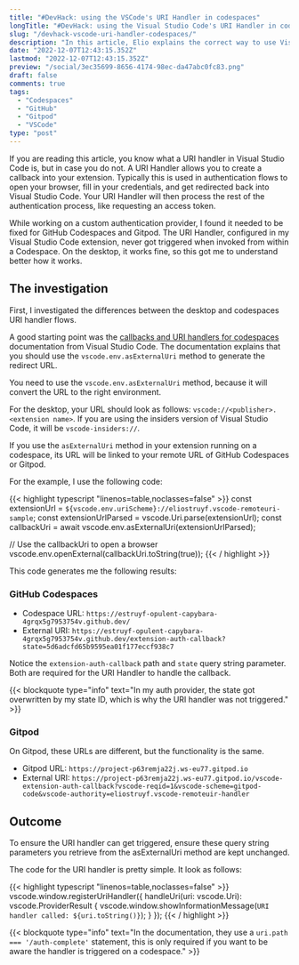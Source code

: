```yaml
---
title: "#DevHack: using the VSCode's URI Handler in codespaces"
longTitle: "#DevHack: using the Visual Studio Code's URI Handler in codespaces"
slug: "/devhack-vscode-uri-handler-codespaces/"
description: "In this article, Elio explains the correct way to use Visual Studio Code's URI handler to ensure that it also works on GitHub Codespaces and Gitpod."
date: "2022-12-07T12:43:15.352Z"
lastmod: "2022-12-07T12:43:15.352Z"
preview: "/social/3ec35699-8656-4174-98ec-da47abc0fc83.png"
draft: false
comments: true
tags:
  - "Codespaces"
  - "GitHub"
  - "Gitpod"
  - "VSCode"
type: "post"
---
```


If you are reading this article, you know what a URI handler in Visual Studio Code is, but in case you do not. A URI Handler allows you to create a callback into your extension. Typically this is used in authentication flows to open your browser, fill in your credentials, and get redirected back into Visual Studio Code. Your URI Handler will then process the rest of the authentication process, like requesting an access token.

While working on a custom authentication provider, I found it needed to be fixed for GitHub Codespaces and Gitpod. The URI Handler, configured in my Visual Studio Code extension, never got triggered when invoked from within a Codespace. On the desktop, it works fine, so this got me to understand better how it works.

## The investigation

First, I investigated the differences between the desktop and codespaces URI handler flows. 

A good starting point was the [callbacks and URI handlers for codespaces](https://code.visualstudio.com/api/advanced-topics/remote-extensions#callbacks-and-uri-handlers) documentation from Visual Studio Code. The documentation explains that you should use the `vscode.env.asExternalUri` method to generate the redirect URL.

You need to use the `vscode.env.asExternalUri` method, because it will convert the URL to the right environment. 

For the desktop, your URL should look as follows: `vscode://<publisher>.<extension name>`. If you are using the insiders version of Visual Studio Code, it will be `vscode-insiders://`.

If you use the `asExternalUri` method in your extension running on a codespace, its URL will be linked to your remote URL of GitHub Codespaces or Gitpod.

For the example, I use the following code:

{{< highlight typescript "linenos=table,noclasses=false" >}}
const extensionUrl = `${vscode.env.uriScheme}://eliostruyf.vscode-remoteuri-sample`;
const extensionUrlParsed = vscode.Uri.parse(extensionUrl);
const callbackUri = await vscode.env.asExternalUri(extensionUrlParsed);

// Use the callbackUri to open a browser
vscode.env.openExternal(callbackUri.toString(true));
{{< / highlight >}}

This code generates me the following results:

### GitHub Codespaces

- Codespace URL: `https://estruyf-opulent-capybara-4grqx5g7953754v.github.dev/`
- External URI: `https://estruyf-opulent-capybara-4grqx5g7953754v.github.dev/extension-auth-callback?state=5d6adcfd65b9595ea01f177eccf938c7`

Notice the `extension-auth-callback` path and `state` query string parameter. Both are required for the URI Handler to handle the callback.

{{< blockquote type="info" text="In my auth provider, the state got overwritten by my state ID, which is why the URI handler was not triggered." >}}

### Gitpod

On Gitpod, these URLs are different, but the functionality is the same.

- Gitpod URL: `https://project-p63remja22j.ws-eu77.gitpod.io`
- External URI: `https://project-p63remja22j.ws-eu77.gitpod.io/vscode-extension-auth-callback?vscode-reqid=1&vscode-scheme=gitpod-code&vscode-authority=eliostruyf.vscode-remoteuir-handler`

## Outcome

To ensure the URI handler can get triggered, ensure these query string parameters you retrieve from the asExternalUri method are kept unchanged.

The code for the URI handler is pretty simple. It look as follows:

{{< highlight typescript "linenos=table,noclasses=false" >}}
vscode.window.registerUriHandler({
  handleUri(uri: vscode.Uri): vscode.ProviderResult<void> {
    vscode.window.showInformationMessage(`URI handler called: ${uri.toString()}`);
  }
});
{{< / highlight >}}

{{< blockquote type="info" text="In the documentation, they use a `uri.path === '/auth-complete'` statement, this is only required if you want to be aware the handler is triggered on a codespace." >}}